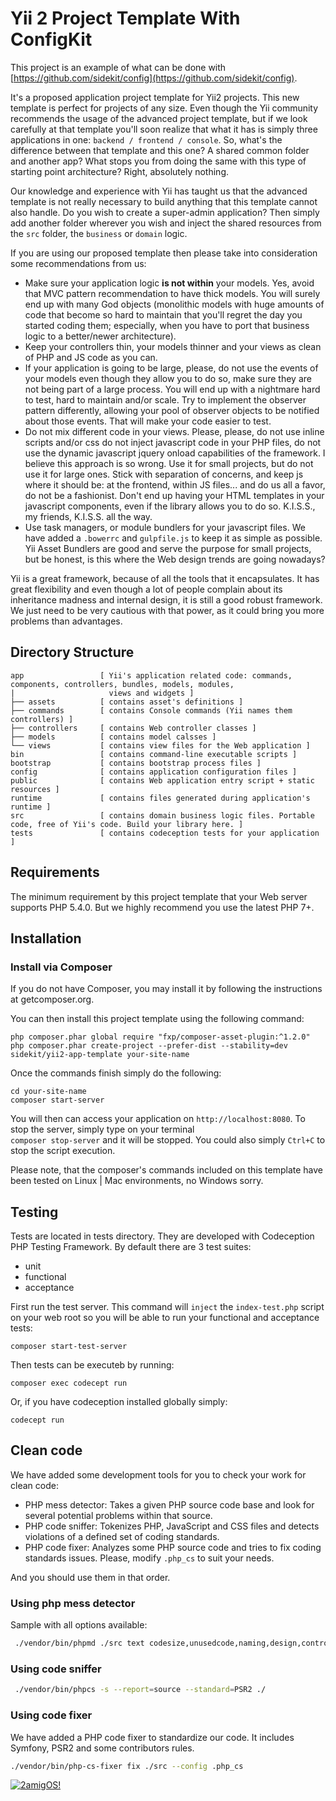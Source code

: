 # Yii 2 Project Template With ConfigKit

This project is an example of what can be done with 
[https://github.com/sidekit/config](https://github.com/sidekit/config).

It's a proposed application project template for Yii2 projects. This new template is perfect for projects of any size. 
Even though the Yii community recommends the usage of the advanced project template, but if we look carefully at that 
template you'll soon realize that what it has is simply three applications in one: `backend / frontend / console`. So, 
what's the difference between that template and this one? A shared common folder and another app? What stops you from doing the 
same with this type of starting point architecture? Right, absolutely nothing.

Our knowledge and experience with Yii has taught us that the advanced template is not really necessary to build anything that this 
template cannot also handle. Do you wish to create a super-admin application? Then simply add another folder wherever 
you wish and inject the shared resources from the `src` folder, the `business` or `domain` logic. 

If you are using our proposed template then please take into consideration some recommendations from us:

- Make sure your application logic **is not within** your models. Yes, avoid that MVC pattern recommendation to have 
thick models. You will surely end up with many God objects (monolithic models with huge amounts of code that become so hard to 
maintain that you'll regret the day you started coding them; especially, when you have to port that business logic to a 
better/newer architecture).
- Keep your controllers thin, your models thinner and your views as clean of PHP and JS code as you can. 
- If your application is going to be large, please, do not use the events of your models even though they allow you to 
do so, make sure they are not being part of a large process. You will end up with a nightmare hard to test, hard to 
maintain and/or scale. Try to implement the observer pattern differently, allowing your pool of observer objects to be 
notified about those events. That will make your code easier to test.
- Do not mix different code in your views. Please, please, do not use inline scripts and/or css do not inject javascript 
code in your PHP files, do not use the dynamic javascript jquery onload capabilities of the framework. I believe this approach is so wrong. Use it for small projects, but do not use it for large ones. Stick with separation of concerns, and
keep js where it should be: at the frontend, within JS files... and do us all a favor, do not be a fashionist. Don't end 
up having your HTML templates in your javascript components, even if the library allows you to do so. K.I.S.S., my friends, K.I.S.S.
all the way.
- Use task managers, or module bundlers for your javascript files. We have added a `.bowerrc` and `gulpfile.js` to keep 
it as simple as possible. Yii Asset Bundlers are good and serve the purpose for small projects, but be honest, is this where
the Web design trends are going nowadays?
  
Yii is a great framework, because of all the tools that it encapsulates. It has great flexibility and even though a lot 
of people complain about its inheritance madness and internal design, it is still a good robust framework. We just need to be 
very cautious with that power, as it could bring you more problems than advantages. 


## Directory Structure
```
app                 [ Yii's application related code: commands, components, controllers, bundles, models, modules, 
|                     views and widgets ]
├── assets          [ contains asset's definitions ]
├── commands        [ contains Console commands (Yii names them controllers) ]
├── controllers     [ contains Web controller classes ]
├── models          [ contains model calsses ]
└── views           [ contains view files for the Web application ]
bin                 [ contains command-line executable scripts ]
bootstrap           [ contains bootstrap process files ]
config              [ contains application configuration files ]
public              [ contains Web application entry script + static resources ]
runtime             [ contains files generated during application's runtime ]
src                 [ contains domain business logic files. Portable code, free of Yii's code. Build your library here. ]
tests               [ contains codeception tests for your application ]
```

## Requirements 

The minimum requirement by this project template that your Web server supports PHP 5.4.0. But we highly recommend you 
use the latest PHP 7+. 


## Installation 

### Install via Composer 

If you do not have Composer, you may install it by following the instructions at getcomposer.org.

You can then install this project template using the following command:

```
php composer.phar global require "fxp/composer-asset-plugin:^1.2.0"
php composer.phar create-project --prefer-dist --stability=dev sidekit/yii2-app-template your-site-name
```

Once the commands finish simply do the following: 

```
cd your-site-name 
composer start-server 
```

You will then can access your application on `http://localhost:8080`. To stop the server, simply type on your terminal  
`composer stop-server` and it will be stopped. You could also simply `Ctrl+C` to stop the script execution. 

Please note, that the composer's commands included on this template have been tested on Linux | Mac environments, no 
Windows sorry. 


## Testing

Tests are located in tests directory. They are developed with Codeception PHP Testing Framework. By default there are 3 
test suites:

- unit
- functional
- acceptance

First run the test server. This command will `inject` the `index-test.php` script on your 
web root so you will be able to run your functional and acceptance tests: 

```
composer start-test-server 
```

Then tests can be executeb by running:
 
``` 
composer exec codecept run
```

Or, if you have codeception installed globally simply: 

```
codecept run 
```

## Clean code
 
We have added some development tools for you to check your work for clean code: 

- PHP mess detector: Takes a given PHP source code base and look for several potential problems within that source.
- PHP code sniffer: Tokenizes PHP, JavaScript and CSS files and detects violations of a defined set of coding standards.
- PHP code fixer: Analyzes some PHP source code and tries to fix coding standards issues. Please, modify `.php_cs` to 
  suit your needs. 

And you should use them in that order. 

### Using php mess detector

Sample with all options available:

```bash 
 ./vendor/bin/phpmd ./src text codesize,unusedcode,naming,design,controversial,cleancode
```

### Using code sniffer
 
```bash 
 ./vendor/bin/phpcs -s --report=source --standard=PSR2 ./
```

### Using code fixer

We have added a PHP code fixer to standardize our code. It includes Symfony, PSR2 and some contributors rules. 

```bash 
./vendor/bin/php-cs-fixer fix ./src --config .php_cs
```

[![2amigOS!](https://s.gravatar.com/avatar/55363394d72945ff7ed312556ec041e0?s=80)](http://www.2amigos.us) 

